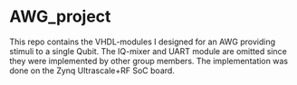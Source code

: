 # AWG_project
This repo contains the VHDL-modules I designed for an AWG providing stimuli to a single Qubit. 
The IQ-mixer and UART module are omitted since they were implemented by other group members.
The implementation was done on the Zynq Ultrascale+RF SoC board.
